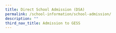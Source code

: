 ```yaml
---
title: Direct School Admission (DSA)
permalink: /school-information/school-admission/
description: ""
third_nav_title: Admission to GESS
---
```

